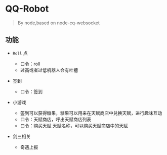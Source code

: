 # QQ-Robot

> By node,based on node-cq-websocket


## 功能
+ `Roll` 点
  + 口令：roll
  + 过高或者过低机器人会有吐槽

+ 签到
  + 口令：签到

+ 小游戏
  + 签到可以获得糖果，糖果可以用来在天赋商店中兑换天赋，进行趣味互动
  + 口令：天赋商店，呼出天赋商店列表
  + 口令：购买天赋 天赋名称，可以购买天赋商店中的天赋

+ 剑三相关
  + 奇遇上报